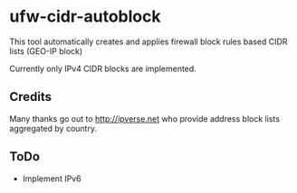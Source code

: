 # ufw-cidr-autoblock
This tool automatically creates and applies firewall block rules based CIDR lists (GEO-IP block)

Currently only IPv4 CIDR blocks are implemented.

## Credits
Many thanks go out to http://ipverse.net who provide address block lists aggregated by country.

## ToDo
* Implement IPv6


